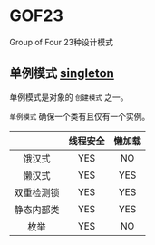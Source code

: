 # GOF23
Group of Four 23种设计模式

## 单例模式 [singleton]( ./singleton/README.md )

单例模式是对象的 `创建模式` 之一。

`单例模式` 确保一个类有且仅有一个实例。

|    | 线程安全 | 懒加载 |
|:---:|:---:|:---:|
| 饿汉式 | YES | NO |
| 懒汉式 | YES | YES |
| 双重检测锁 | YES | YES |
| 静态内部类 | YES | YES |
| 枚举 | YES | NO |
